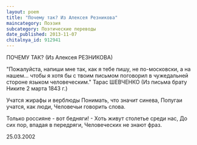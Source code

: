 ```yaml
---
layout: poem
title: "Почему так? Из Алексея Резникова"
maincategory: Поэзия
subcategory: Поэтические переводы
date_published: 2013-11-07
chitalnya_id: 912941
---
```




ПОЧЕМУ ТАК?
(Из Алексея РЕЗНИКОВА)

"Пожалуйста, напиши мне так, как я тебе пишу,
не по-московски, а на нашем... чтобы я хотя бы
с твоим письмом поговорил в чужедальней стороне
языком человеческим."
Тарас ШЕВЧЕНКО
(Из письма брату Никите 2 марта 1843 г.)

Учатся жирафы и верблюды
Понимать, что значит синева,
Попугаи учатся, как люди,
Человечьи говорить слова.

Только россияне - вот бедняги! -
Хоть живут столетье среди нас,
До сих пор, впадая в передряги,
Человеческих не знают фраз.

25.03.2002







